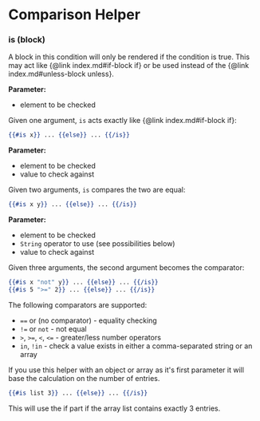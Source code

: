 Comparison Helper
=================================================

### is (block)

A block in this condition will only be rendered if the condition is true. This
may act like {@link index.md#if-block if} or be used instead of the
{@link index.md#unless-block unless}.

__Parameter:__

- element to be checked

Given one argument, `is` acts exactly like {@link index.md#if-block if}:

``` handlebars
{{#is x}} ... {{else}} ... {{/is}}
```

__Parameter:__

- element to be checked
- value to check against

Given two arguments, `is` compares the two are equal:

``` handlebars
{{#is x y}} ... {{else}} ... {{/is}}
```

__Parameter:__

- element to be checked
- `String` operator to use (see possibilities below)
- value to check against

Given three arguments, the second argument becomes the comparator:

``` handlebars
{{#is x "not" y}} ... {{else}} ... {{/is}}
{{#is 5 ">=" 2}} ... {{else}} ... {{/is}}
```

The following comparators are supported:

- `==` or (no comparator) - equality checking
- `!=` or `not` - not equal
- `>`, `>=`, `<`, `<=` - greater/less number operators
- `in`, `!in` - check a value exists in either a comma-separated string or an array

If you use this helper with an object or array as it's first parameter it will
base the calculation on the number of entries.

``` handlebars
{{#is list 3}} ... {{else}} ... {{/is}}
```

This will use the if part if the array list contains exactly 3 entries.
